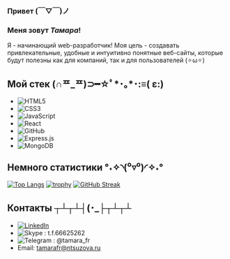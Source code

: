 ### Привет (￣▽￣)ノ
### Меня зовут *Тамара*!

Я - начинающий web-разработчик!
Моя цель - создавать привлекательные, удобные и интуитивно понятные веб-сайты, которые будут полезны как для компаний, так и для пользователей (✧ω✧)

## Мой стек	(∩ᄑ_ᄑ)⊃━☆ﾟ*･｡*･:≡( ε:)

* ![HTML5](https://img.shields.io/badge/html5-%23E34F26.svg?style=for-the-badge&logo=html5&logoColor=white)
* ![CSS3](https://img.shields.io/badge/css3-%231572B6.svg?style=for-the-badge&logo=css3&logoColor=white)
* ![JavaScript](https://img.shields.io/badge/javascript-%23323330.svg?style=for-the-badge&logo=javascript&logoColor=%23F7DF1E)
* ![React](https://img.shields.io/badge/react-%2320232a.svg?style=for-the-badge&logo=react&logoColor=%2361DAFB)
* ![GitHub](https://img.shields.io/badge/github-%23121011.svg?style=for-the-badge&logo=github&logoColor=white)
* ![Express.js](https://img.shields.io/badge/express.js-%23404d59.svg?style=for-the-badge&logo=express&logoColor=%2361DAFB)
* ![MongoDB](https://img.shields.io/badge/MongoDB-%234ea94b.svg?style=for-the-badge&logo=mongodb&logoColor=white)

## Немного статистики °˖✧◝(⁰▿⁰)◜✧˖°

[![Top Langs](https://github-readme-stats.vercel.app/api/top-langs/?username=FrantsuzovaTamara&layout=compact)](https://github.com/anuraghazra/github-readme-stats)
[![trophy](https://github-profile-trophy.vercel.app/?username=FrantsuzovaTamara)](https://github.com/FrantsuzovaTamara/github-profile-trophy)
[![GitHub Streak](https://github-readme-streak-stats.herokuapp.com/?user=FrantsuzovaTamara)](https://git.io/streak-stats)

## Контакты ┬┴┬┴┤(･_├┬┴┬┴

* [![LinkedIn](https://img.shields.io/badge/linkedin-%230077B5.svg?style=for-the-badge&logo=linkedin&logoColor=white)](https://www.linkedin.com/in/tamara-frantsuzova-8a6068259/)
* ![Skype](https://img.shields.io/badge/Skype-%2300AFF0.svg?style=for-the-badge&logo=Skype&logoColor=white) : t.f.66625262
* ![Telegram](https://img.shields.io/badge/Telegram-2CA5E0?style=for-the-badge&logo=telegram&logoColor=white) : @tamara_fr
* Email: tamarafr@ntsuzova.ru
